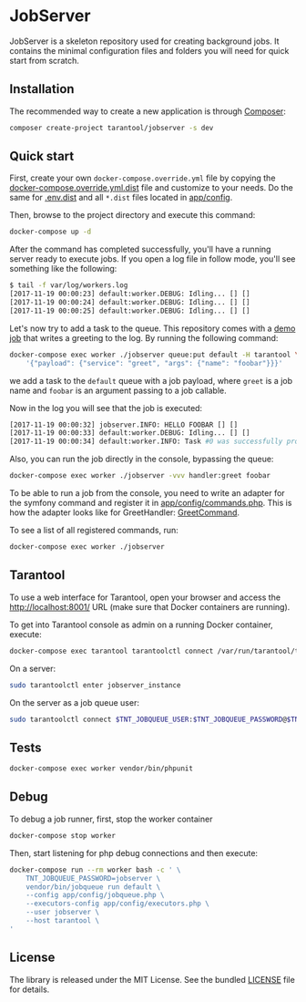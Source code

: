 # JobServer

JobServer is a skeleton repository used for creating background jobs. 
It contains the minimal configuration files and folders you will need for quick start from scratch.


## Installation

The recommended way to create a new application is through [Composer](http://getcomposer.org):

```sh
composer create-project tarantool/jobserver -s dev
```


## Quick start

First, create your own `docker-compose.override.yml` file by copying 
the [docker-compose.override.yml.dist](docker-compose.override.yml.dist) file 
and customize to your needs. Do the same for [.env.dist](.env.dist) 
and all `*.dist` files located in [app/config](app/config).

Then, browse to the project directory and execute this command:

```sh
docker-compose up -d
```

After the command has completed successfully, you'll have a running server ready to execute jobs.
If you open a log file in follow mode, you'll see something like the following:

```sh
$ tail -f var/log/workers.log 
[2017-11-19 00:00:23] default:worker.DEBUG: Idling... [] []
[2017-11-19 00:00:24] default:worker.DEBUG: Idling... [] []
[2017-11-19 00:00:25] default:worker.DEBUG: Idling... [] []
```

Let's now try to add a task to the queue. This repository comes with a [demo job](src/UseCase/Greet/GreetHandler.php)
that writes a greeting to the log. By running the following command: 


```sh
docker-compose exec worker ./jobserver queue:put default -H tarantool \
    '{"payload": {"service": "greet", "args": {"name": "foobar"}}}'
```

we add a task to the `default` queue with a job payload, 
where `greet` is a job name and `foobar` is an argument passing to a job callable. 

Now in the log you will see that the job is executed:

```sh
[2017-11-19 00:00:32] jobserver.INFO: HELLO FOOBAR [] []
[2017-11-19 00:00:33] default:worker.DEBUG: Idling... [] []
[2017-11-19 00:00:34] default:worker.INFO: Task #0 was successfully processed. {"payload":{"args":{"name":"foobar"},"service":"greet"}} []
``` 

Also, you can run the job directly in the console, bypassing the queue:

```sh
docker-compose exec worker ./jobserver -vvv handler:greet foobar
```

To be able to run a job from the console, you need to write an adapter for the symfony command 
and register it in [app/config/commands.php](app/config/commands.php). This is how the adapter 
looks like for GreetHandler: [GreetCommand](src/UseCase/Greet/GreetCommand.php).

To see a list of all registered commands, run:

```sh
docker-compose exec worker ./jobserver
```


## Tarantool

To use a web interface for Tarantool, open your browser and access 
the [http://localhost:8001/](http://localhost:8001/) URL (make sure that 
Docker containers are running).

To get into Tarantool console as admin on a running Docker container, execute:

```sh
docker-compose exec tarantool tarantoolctl connect /var/run/tarantool/tarantool.sock
```

On a server:

```sh
sudo tarantoolctl enter jobserver_instance
```

On the server as a job queue user:

```sh
sudo tarantoolctl connect $TNT_JOBQUEUE_USER:$TNT_JOBQUEUE_PASSWORD@$TNT_JOBQUEUE_HOST:3301
```


## Tests

```sh
docker-compose exec worker vendor/bin/phpunit
```


## Debug

To debug a job runner, first, stop the worker container

```sh
docker-compose stop worker
``` 

Then, start listening for php debug connections and then execute:

```sh
docker-compose run --rm worker bash -c ' \
    TNT_JOBQUEUE_PASSWORD=jobserver \
    vendor/bin/jobqueue run default \
    --config app/config/jobqueue.php \
    --executors-config app/config/executors.php \
    --user jobserver \
    --host tarantool \
'
```


## License

The library is released under the MIT License. See the bundled [LICENSE](LICENSE) file for details.
